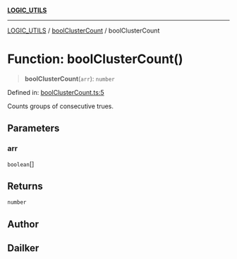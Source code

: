 [**LOGIC_UTILS**](../../README.md)

***

[LOGIC_UTILS](../../README.md) / [boolClusterCount](../README.md) / boolClusterCount

# Function: boolClusterCount()

> **boolClusterCount**(`arr`): `number`

Defined in: [boolClusterCount.ts:5](https://github.com/dailker/everyutil/blob/9b590f3b464c4883aa51a0e840c616072d918dc8/src/logic/boolClusterCount.ts#L5)

Counts groups of consecutive trues.

## Parameters

### arr

`boolean`[]

## Returns

`number`

## Author

## Dailker

